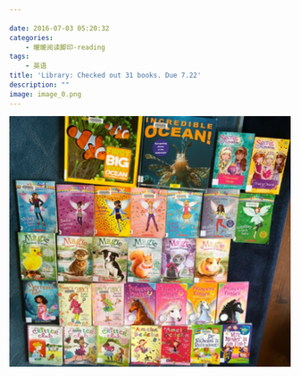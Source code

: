 ```yaml
---

date: 2016-07-03 05:20:32
categories:
    - 暖暖阅读脚印-reading
tags:
    - 英语
title: 'Library: Checked out 31 books. Due 7.22'
description: ""
image: image_0.png
---
```


![](image_0.png)